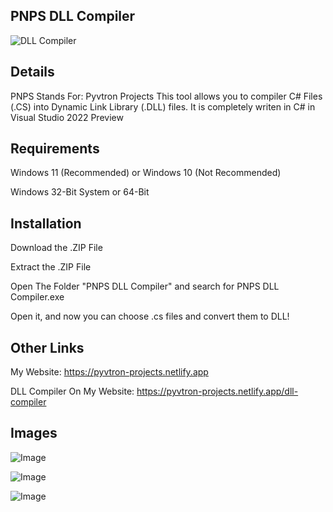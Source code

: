## PNPS DLL Compiler

![DLL Compiler](https://i.ibb.co/wh4GmQKJ/DLLCompiler-Logo.png)

## Details

PNPS Stands For: Pyvtron Projects
This tool allows you to compiler C# Files (.CS) into Dynamic Link Library (.DLL) files.
It is completely writen in C# in Visual Studio 2022 Preview

## Requirements

Windows 11 (Recommended) or Windows 10 (Not Recommended)

Windows 32-Bit System or 64-Bit

## Installation

Download the .ZIP File

Extract the .ZIP File

Open The Folder "PNPS DLL Compiler" and search for PNPS DLL Compiler.exe

Open it, and now you can choose .cs files and convert them to DLL!

## Other Links

My Website: https://pyvtron-projects.netlify.app

DLL Compiler On My Website: https://pyvtron-projects.netlify.app/dll-compiler

## Images

![Image](https://i.ibb.co/Gv811nwT/PNPSDLLCompiler-Leak.png)

![Image](https://i.ibb.co/CRBwg1f/PNPSDLLCompiler-Leak-2.png)

![Image](https://i.ibb.co/tTCXXPZH/PNPSDLLCompiler-Leak-3.png)
